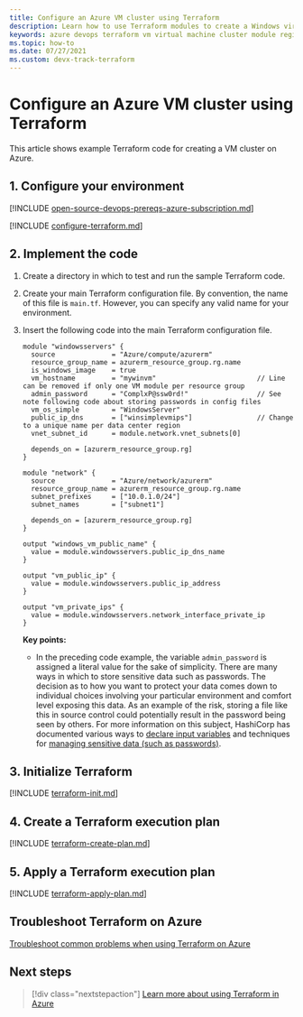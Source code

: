 ```yaml
---
title: Configure an Azure VM cluster using Terraform
description: Learn how to use Terraform modules to create a Windows virtual machine cluster in Azure.
keywords: azure devops terraform vm virtual machine cluster module registry
ms.topic: how-to
ms.date: 07/27/2021
ms.custom: devx-track-terraform
---
```


# Configure an Azure VM cluster using Terraform

This article shows example Terraform code for creating a VM cluster on Azure.

## 1. Configure your environment

[!INCLUDE [open-source-devops-prereqs-azure-subscription.md](../includes/open-source-devops-prereqs-azure-subscription.md)]

[!INCLUDE [configure-terraform.md](includes/configure-terraform.md)]

## 2. Implement the code

1. Create a directory in which to test and run the sample Terraform code.

1. Create your main Terraform configuration file. By convention, the name of this file is `main.tf`. However, you can specify any valid name for your environment.

1. Insert the following code into the main Terraform configuration file.

    ```hcl
    module "windowsservers" {
      source              = "Azure/compute/azurerm"
      resource_group_name = azurerm_resource_group.rg.name
      is_windows_image    = true
      vm_hostname         = "mywinvm"                         // Line can be removed if only one VM module per resource group
      admin_password      = "ComplxP@ssw0rd!"                 // See note following code about storing passwords in config files
      vm_os_simple        = "WindowsServer"
      public_ip_dns       = ["winsimplevmips"]                // Change to a unique name per data center region
      vnet_subnet_id      = module.network.vnet_subnets[0]
        
      depends_on = [azurerm_resource_group.rg]
    }
    
    module "network" {
      source              = "Azure/network/azurerm"
      resource_group_name = azurerm_resource_group.rg.name
      subnet_prefixes     = ["10.0.1.0/24"]
      subnet_names        = ["subnet1"]
    
      depends_on = [azurerm_resource_group.rg]
    }
    
    output "windows_vm_public_name" {
      value = module.windowsservers.public_ip_dns_name
    }
    
    output "vm_public_ip" {
      value = module.windowsservers.public_ip_address
    }
    
    output "vm_private_ips" {
      value = module.windowsservers.network_interface_private_ip
    }
    ```
    
    **Key points:**
    
    - In the preceding code example, the variable `admin_password` is assigned a literal value for the sake of simplicity. There are many ways in which to store sensitive data such as passwords. The decision as to how you want to protect your data comes down to individual choices involving your particular environment and comfort level exposing this data. As an example of the risk, storing a file like this in source control could potentially result in the password being seen by others. For more information on this subject, HashiCorp has documented various ways to [declare input variables](https://www.terraform.io/docs/configuration/variables.html) and techniques for [managing sensitive data (such as passwords)](https://www.terraform.io/docs/state/sensitive-data.html).
    
## 3. Initialize Terraform

[!INCLUDE [terraform-init.md](includes/terraform-init.md)]

## 4. Create a Terraform execution plan

[!INCLUDE [terraform-create-plan.md](includes/terraform-create-plan.md)]

## 5. Apply a Terraform execution plan

[!INCLUDE [terraform-apply-plan.md](includes/terraform-apply-plan.md)]

## Troubleshoot Terraform on Azure

[Troubleshoot common problems when using Terraform on Azure](troubleshoot.md)

## Next steps

> [!div class="nextstepaction"] 
> [Learn more about using Terraform in Azure](/azure/terraform)
